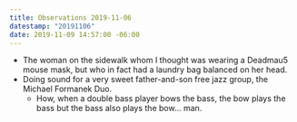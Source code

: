 ```yaml
---
title: Observations 2019-11-06
datestamp: "20191106"
date: 2019-11-09 14:57:00 -06:00
---
```


- The woman on the sidewalk whom I thought was wearing a Deadmau5 mouse mask, but who in fact had a laundry bag balanced on her head.
- Doing sound for a very sweet father-and-son free jazz group, the Michael Formanek Duo.
	- How, when a double bass player bows the bass, the bow plays the bass but the bass also plays the bow… man.
